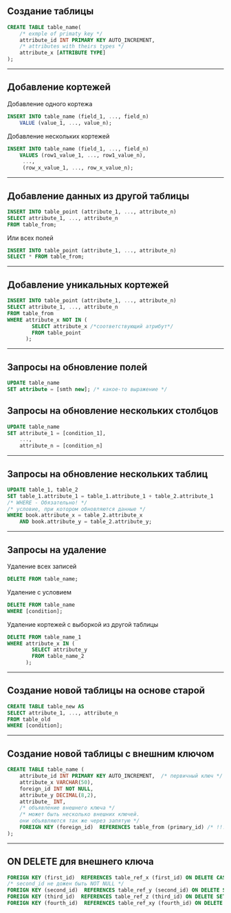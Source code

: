 ## **Создание таблицы**
```SQL
CREATE TABLE table_name(
    /* exmple of primaty key */
    attribute_id INT PRIMARY KEY AUTO_INCREMENT, 
    /* attributes with theirs types */
    attribute_x [ATTRIBUTE TYPE]
);
```
___
## **Добавление кортежей**

Добавление одного кортежа
``` SQL
INSERT INTO table_name (field_1, ..., field_n)  
    VALUE (value_1, ..., value_n);
```
Добавление нескольких кортежей
``` SQL
INSERT INTO table_name (field_1, ..., field_n)  
    VALUES (row1_value_1, ..., row1_value_n),  
     ...,   
     (row_x_value_1, ..., row_x_value_n);  
```
___
## **Добавление данных из другой таблицы**
``` SQL
INSERT INTO table_point (attribute_1, ..., attribute_n) 
SELECT attribute_1, ..., attribute_n 
FROM table_from;
```
Или всех полей
``` SQL
INSERT INTO table_point (attribute_1, ..., attribute_n)
SELECT * FROM table_from;
```
___
## **Добавление уникальных кортежей**
``` SQL
INSERT INTO table_point (attribute_1, ..., attribute_n) 
SELECT attribute_1, ..., attribute_n 
FROM table_from
WHERE attribute_x NOT IN (
        SELECT attribute_x /*соответствующий атрибут*/ 
        FROM table_point
      );
```
___
## **Запросы на обновление полей**
``` SQL
UPDATE table_name 
SET attribute = [smth new]; /* какое-то выражение */
```
## **Запросы на обновление нескольких столбцов**
``` SQL
UPDATE table_name 
SET attribute_1 = [condition_1],
    ...,
    attribute_n = [condition_n]
```
___
## **Запросы на обновление нескольких таблиц**
``` SQL
UPDATE table_1, table_2 
SET table_1.attribute_1 = table_1.attribute_1 + table_2.attribute_1
/* WHERE - Обязательно! */
/* условие, при котором обновляются данные */
WHERE book.attribute_x = table_2.attribute_x 
    AND book.attribute_y = table_2.attribute_y;
```
___
## **Запросы на удаление**  
Удаление всех записей
``` SQL
DELETE FROM table_name;
```
Удаление с условием
``` SQL
DELETE FROM table_name
WHERE [condition];
```
Удаление кортежей с выборкой из другой таблицы
``` SQL
DELETE FROM table_name_1 
WHERE attribute_x IN (
        SELECT attribute_y 
        FROM table_name_2
      );
```
___
## **Создание новой таблицы на основе старой**
``` SQL
CREATE TABLE table_new AS
SELECT attribute_1, ..., attribute_n
FROM table_old
WHERE [condition];
```
___
## **Создание новой таблицы с внешним ключом**
``` SQL
CREATE TABLE table_name (
    attribute_id INT PRIMARY KEY AUTO_INCREMENT,  /* первичный ключ */
    attribute_x VARCHAR(50), 
    foreign_id INT NOT NULL, 
    attribute_y DECIMAL(8,2), 
    attribute_ INT, 
    /* объявление внешнего ключа */
    /* может быть несколько внешних ключей. 
    они объявляются так же через запятую */
    FOREIGN KEY (foreign_id)  REFERENCES table_from (primary_id) /* !!!названия foreign_id = primary_id */ 
);
```
___
## **ON DELETE для внешнего ключа**
``` SQL
FOREIGN KEY (first_id)  REFERENCES table_ref_x (first_id) ON DELETE CASCADE,
/* second_id не дожен быть NOT NULL */
FOREIGN KEY (second_id)  REFERENCES table_ref_y (second_id) ON DELETE SET NULL,
FOREIGN KEY (third_id)  REFERENCES table_ref_z (third_id) ON DELETE SET DEFAULT,
FOREIGN KEY (fourth_id)  REFERENCES table_ref_xy (fourth_id) ON DELETE RESTRICT
```